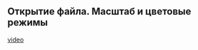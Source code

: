 ## Открытие файла. Масштаб и цветовые режимы

[video](https://player.softculture.cc/embed/online/DIK/DIK_1.1.11_L5-5_Open_and_Scale_Color_Mode)